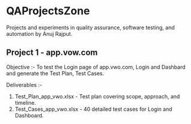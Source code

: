# QAProjectsZone
Projects and experiments in quality assurance, software testing, and automation by Anuj Rajput.

## Project 1 - app.vow.com
Objective :- To test the Login page of app.vwo.com, Login and Dashbard and generate the Test Plan, Test Cases.

Deliverables :-
1. Test_Plan_app_vwo.xlsx - Test plan covering scope, approach, and timeline.
2. Test_Cases_app_vwo.xlsx - 40 detailed test cases for Login and Dashboard.
